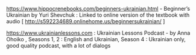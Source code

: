 

https://www.hippocrenebooks.com/beginners-ukrainian.html -  Beginner’s Ukrainian by Yuri Shevchuk  : Linked to online version of the textbook with audio 
 [ http://s592234689.onlinehome.us/beginnersukrainian/ ] 


https://www.ukrainianlessons.com : Ukrainian Lessons Podcast - by Anna Ohoiko , Seasons 1, 2 : English and Ukrainian, Season 4 : Ukrainian only, good quality podcast, with a lot of dialogs


